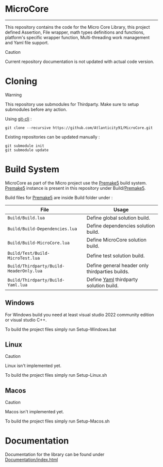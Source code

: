 # MicroCore
---
This repository contains the code for the Micro Core Library, this project defined Assertion, File wrapper, math types definitions and functions, platform's specific wrapper function, Multi-threading work management and Yaml file support.

> [!CAUTION]
> Current repository documentation is not updated with actual code version.

# Cloning
> [!WARNING]
> This repository use submodules for Thirdparty. Make sure to setup submodules before any action. 

Using [git-cli](https://git-scm.com/) :

```
git clone --recursive https://github.com/Atlanticity91/MicroCore.git
```

Existing repositories can be updated manually :

```
git submodule init
git submodule update
```

# Build System
MicroCore as part of the Micro project use the [Premake5](https://github.com/premake/premake-core) build system. [Premake5](https://github.com/premake/premake-core) instance is present in this repository under Build/[Premake5](https://github.com/premake/premake-core).

Build files for [Premake5](https://github.com/premake/premake-core) are inside Build folder under :

| File 									  | Usage 								 					    |
| --------------------------------------- | ----------------------------------------------------------- |
| `Build/Build.lua` 					  | Define global solution build. 		 					    |
| `Build/Build-Dependencies.lua` 		  | Define dependencies solution build.  	 					|
| `Build/Build-MicroCore.lua` 			  | Define MicroCore solution build. 							|
| `Build/Test/Build-MicroTest.lua` 		  | Define test solution build. 								|
| `Build/Thirdparty/Build-HeaderOnly.lua` | Define general header only thirdparties builds. 			|
| `Build/Thirdparty/Build-Yaml.lua`  	  | Define [Yaml](https://yaml.org/) thirdparty solution build. |

## Windows
For Windows build you need at least visual studio 2022 community edition or visual studio C++.

To build the project files simply run Setup-Windows.bat

## Linux
> [!CAUTION]
> Linux isn't implemented yet.

To build the project files simply run Setup-Linux.sh

## Macos
> [!CAUTION]
> Macos isn't implemented yet.

To build the project files simply run Setup-Macos.sh

# Documentation
Documentation for the library can be found under [Documentation/index.html](https://atlanticity91.github.io/MicroCore/)
